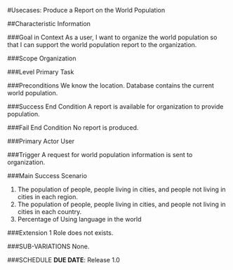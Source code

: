 #Usecases: Produce a Report on the World Population

##Characteristic Information

###Goal in Context
As a user, I want to organize the world population so that I can support the world population report to the organization.

###Scope
Organization

###Level
Primary Task

###Preconditions
We know the location. Database contains the current world population.

###Success End Condition
A report is available for organization to provide population.

###Fail End Condition
No report is produced. 

###Primary Actor
User

###Trigger
A request for world population information is sent to organization.

###Main Success Scenario
1. The population of people, people living in cities, and people not living in cities in each region.
2. The population of people, people living in cities, and people not living in cities in each country.
3. Percentage of Using language in the world


###Extension
1 Role does not exists.

###SUB-VARIATIONS
None.

###SCHEDULE
**DUE DATE**: Release 1.0